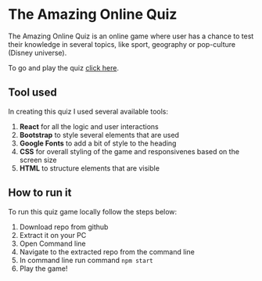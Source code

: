 # The Amazing Online Quiz

The Amazing Online Quiz is an online game where user has a chance to test their knowledge in several topics, like sport, geography or pop-culture (Disney universe).

To go and play the quiz [click here](https://rjanovskis-quiz.surge.sh/).

## Tool used

In creating this quiz I used several available tools:

1. **React** for all the logic and user interactions
2. **Bootstrap** to style several elements that are used
3. **Google Fonts** to add a bit of style to the heading
4. **CSS** for overall styling of the game and responsivenes based on the screen size
5. **HTML** to structure elements that are visible

## How to run it

To run this quiz game locally follow the steps below:

1. Download repo from github
2. Extract it on your PC
3. Open Command line
4. Navigate to the extracted repo from the command line
5. In command line run command `npm start`
6. Play the game!
